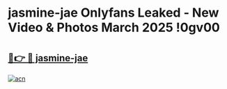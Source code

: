 # jasmine-jae Onlyfans Leaked - New Video & Photos March 2025 !0gv00

# <h2><a href="https://ijpyk2.iuczelnia.edu.pl?title=jasmine-jae&ref=0gv00">🔗👉 🔴 jasmine-jae</a></h2>

[![acn](https://github.com/user-attachments/assets/0f9c940e-d8b0-45ae-aac7-cd30a18b3e1c)](https://ijpyk2.iuczelnia.edu.pl?title=jasmine-jae&ref=0gv00)


